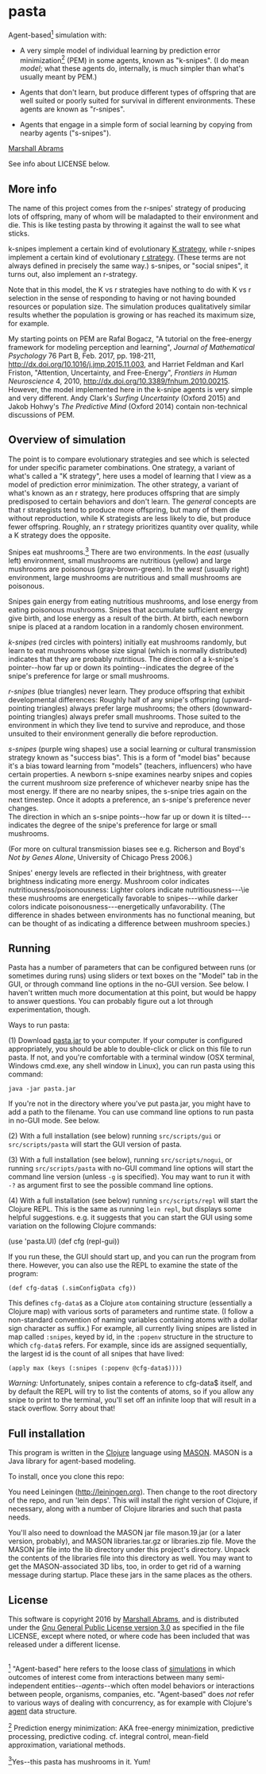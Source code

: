 # pasta

Agent-based<a href="WhatsABMnote" id="whatsABMref"><sup>1</sup></a> simulation with:

* A very simple model of individual learning by prediction error
minimization<a href="#WhatsPEMnote" id="WhatsPEMref"><sup>2</sup></a>
(PEM) in some agents, known as "k-snipes".  (I do mean *model*; what
these agents do, internally, is much simpler than what's usually meant
by PEM.)

* Agents that don't learn, but produce different types of offspring
that are well suited or poorly suited for survival in different
environments.  These agents are known as "r-snipes".

* Agents that engage in a simple form of social learning by copying
  from nearby agents ("s-snipes").

<a href="http://members.logical.net/~marshall">Marshall Abrams</a>

See info about LICENSE below.

## More info

The name of this project comes from the r-snipes' strategy of
producing lots of offspring, many of whom will be maladapted to their
environment and die.  This is like testing pasta by throwing it against
the wall to see what sticks.

k-snipes implement a certain kind of evolutionary  <a
href="http://www.oxfordreference.com/view/10.1093/acref/9780199766444.001.0001/acref-9780199766444-e-3642?rskey=KrGgBD&result=1">K
strategy</a>, while r-snipes implement a certain kind of evolutionary <a
href="http://www.oxfordreference.com/view/10.1093/acref/9780199766444.001.0001/acref-9780199766444-e-6006?rskey=XfTY4o&result=1">r
strategy</a>.  (These terms are not always defined in precisely the same
way.)  s-snipes, or "social snipes", it turns out, also implement an r-strategy.

Note that in this model, the K vs r strategies have nothing to do with
K vs r selection in the sense of responding to having or not having
bounded resources or population size.  The simulation produces
qualitatively similar results whether the population is growing or has
reached its maximum size, for example.

My starting points on PEM are Rafal Bogacz, "A tutorial on the
free-energy framework for modeling perception and learning", *Journal
of Mathematical Psychology* 76 Part B, Feb. 2017, pp. 198-211,
http://dx.doi.org/10.1016/j.jmp.2015.11.003, and Harriet Feldman and
Karl Friston, "Attention, Uncertainty, and Free-Energy", *Frontiers in
Human Neuroscience* 4, 2010,
http://dx.doi.org/10.3389/fnhum.2010.00215.  However, the model
implemented here in the k-snipe agents is very simple and very
different.  Andy Clark's <em>Surfing Uncertainty</em> (Oxford 2015)
and Jakob Hohwy's <em>The Predictive Mind</em> (Oxford 2014) contain
non-technical discussions of PEM.

## Overview of simulation

The point is to compare evolutionary strategies and see which is
selected for under specific parameter combinations.  One strategy, a
variant of what's called a "K strategy", here uses a model of learning
that I view as a model of prediction error minimization.  The other
strategy, a variant of what's known as an r strategy, here produces
offspring that are simply predisposed to certain behaviors and don't
learn.  The *general* concepts are that r strategists tend to produce
more offspring, but many of them die without reproduction, while K
strategists are less likely to die, but produce fewer offspring.
Roughly, an r strategy prioritizes quantity over quality, while a K
strategy does the opposite.

Snipes eat mushrooms.<a id="joke1ref" href="#joke1"><sup>3</sup></a>
There are two environments.  In the *east* (usually left)
environment, small mushrooms are nutritious (yellow) and large mushrooms
are poisonous (gray-brown-green).  In the *west* (usually right)
environment, large mushrooms are nutritious and small mushrooms are
poisonous.

Snipes gain energy from eating nutritious mushrooms, and lose energy
from eating poisonous mushrooms.  Snipes that accumulate sufficient
energy give birth, and lose energy as a result of the birth.  At
birth, each newborn snipe is placed at a random location in a randomly
chosen environment.

*k-snipes* (red circles with pointers) initially eat mushrooms
randomly,  but learn to eat mushrooms whose size signal (which is
normally distributed) indicates that they are probably nutritious.
The direction of a k-snipe's pointer--how far up or down its
pointing--indicates the degree of the snipe's preference for large or
small mushrooms.

*r-snipes* (blue triangles) never learn.  They produce offspring that
exhibit developmental differences: Roughly half of any snipe's
offspring (upward-pointing triangles) always prefer large mushrooms;
the others (downward-pointing triangles) always prefer small
mushrooms.  Those suited to the environment in which they live tend to
survive and reproduce, and those unsuited to their environment
generally die before reproduction.

*s-snipes* (purple wing shapes) use a social learning or cultural
transmission strategy known as "success bias".  This is a form of
"model bias" because it's a bias toward learning from "models"
(teachers, influencers) who have certain properties. A newborn s-snipe
examines nearby snipes and copies the current mushroom size preference
of whichever nearby snipe has the most energy.  If there are no nearby
snipes, the s-snipe tries again on the next timestep.  Once it adopts
a preference, an s-snipe's preference never changes.  
The direction in which an s-snipe points--how far up or down it is
tilted---indicates the degree of the snipe's preference for large or
small mushrooms.

(For more on cultural
transmission biases see e.g. Richerson and Boyd's <em>Not by Genes
Alone</em>, University of Chicago Press 2006.)

Snipes' energy levels are reflected in their brightness, with greater
brightness indicating more energy.  Mushroom color indicates
nutritiousness/poisonousness:  Lighter colors indicate
nutritiousness---\ie these mushrooms are energetically favorable to
snipes---while darker colors indicate poisonousness---energetically
unfavorability.  (The difference in shades between environments has no
functional meaning, but can be thought of as indicating a difference
between mushroom species.)

## Running

Pasta has a number of parameters that can be configured between runs (or
sometimes during runs) using sliders or text boxes on the "Model" tab in
the GUI, or through command line options in the no-GUI version.  See
below.  I haven't written much more documentation at this point, but
would be happy to answer questions.  You can probably figure out a lot
through experimentation, though.

Ways to run pasta:

(1) Download <a
href="http://members.logical.net/~marshall/pasta.jar">pasta.jar</a> to your
computer.  If your computer is configured appropriately, you should be
able to double-click or click on this file to run pasta.  If not, and
you're comfortable with a terminal window (OSX terminal, Windows
cmd.exe, any shell window in Linux), you can run pasta using this
command:

    java -jar pasta.jar

If you're not in the directory where you've put pasta.jar, you might
have to add a path to the filename.  You can use command line options to
run pasta in no-GUI mode.  See below.  


(2) With a full installation (see below) running `src/scripts/gui` or
`src/scripts/pasta` will start the GUI version of pasta.

(3) With a full installation (see below), running `src/scripts/nogui`,
or running `src/scripts/pasta` with no-GUI command line options will start the
command line version (unless `-g` is specified).  You may want to run it
with `-?` as argument first to see the possible command line options.

(4) With a full installation (see below) running `src/scripts/repl` will
start the Clojure REPL.  This is the same as running `lein repl`, but
displays some helpful suggestions.  e.g. it suggests that you can start
the GUI using some variation on the following Clojure commands:

   (use 'pasta.UI) (def cfg (repl-gui))

If you run these, the GUI should start up, and you can run the program
from there. However, you can also use the REPL to examine the state of
the program:

    (def cfg-data$ (.simConfigData cfg))

This defines `cfg-data$` as a Clojure `atom` containing structure
(essentially a Clojure map) with various sorts of parameters and
runtime state.  (I follow a non-standard convention of naming
variables containing atoms with a dollar sign character as suffix.)
For example, all currently living snipes are listed in map called
`:snipes`, keyed by id, in the `:popenv` structure in the structure to
which `cfg-data$` refers. For example, since ids are assigned
sequentially, the largest id is the count of all snipes that have
lived:

    (apply max (keys (:snipes (:popenv @cfg-data$))))

*Warning:* Unfortunately, snipes contain a reference to cfg-data$ itself,
and by default the REPL will try to list the contents of atoms, so if
you allow any snipe to print to the terminal, you'll set off an
infinite loop that will result in a stack overflow.  Sorry about that!


## Full installation

This program is written in the [Clojure](https://clojure.org) language
using [MASON](http://cs.gmu.edu/~eclab/projects/mason).  MASON is a
Java library for agent-based modeling.

To install, once you clone this repo:

You need Leiningen (http://leiningen.org).  Then change to the root
directory of the repo, and run 'lein deps'.  This will install the right
version of Clojure, if necessary, along with a number of Clojure
libraries and such that pasta needs.

You'll also need to download the MASON jar file mason.19.jar (or a later
version, probably), and MASON libraries.tar.gz or libraries.zip file.
Move the MASON jar file into the lib directory under this project's
directory. Unpack the contents of the libraries file into this directory
as well.   You may want to get the MASON-associated 3D libs, too, in
order to get rid of a warning message during startup.  Place these
jars in the same places as the others.


## License

This software is copyright 2016 by [Marshall
Abrams](http://members.logical.net/~marshall/), and is distributed
under the [Gnu General Public License version
3.0](http://www.gnu.org/copyleft/gpl.html) as specified in the file
LICENSE, except where noted, or where code has been included that was
released under a different license.

##

<a id="whatsABMnote" href="#whatsABMref"><sup>1</sup></a> "Agent-based" here refers to the loose class of <a href="https://en.wikipedia.org/wiki/Agent-based_model">simulations</a>
in which outcomes of interest come from interactions between many
semi-independent entities--*agents*--which often model behaviors or
interactions between people, organisms, companies, etc.  "Agent-based"
does *not* refer to various ways of dealing with concurrency, as for
example with Clojure's <a href="https://clojure.org/reference/agents">agent</a> data structure.

<a id="WhatsPEMnote" href="#WhatsPEMref"><sup>2</sup></a> Prediction energy minimization: AKA free-energy minimization, predictive
processing, predictive coding. cf. integral control, mean-field
approximation, variational methods.

<a id="joke1" href="#joke1ref"><sup>3</sup></a>Yes--this pasta has mushrooms in it.  Yum!
